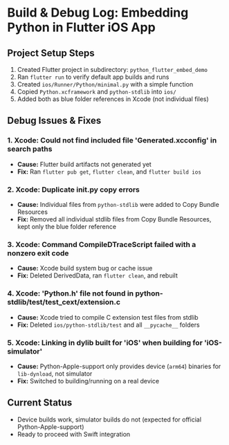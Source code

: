 # Build & Debug Log: Embedding Python in Flutter iOS App

## Project Setup Steps

1. Created Flutter project in subdirectory: `python_flutter_embed_demo`
2. Ran `flutter run` to verify default app builds and runs
3. Created `ios/Runner/Python/minimal.py` with a simple function
4. Copied `Python.xcframework` and `python-stdlib` into `ios/`
5. Added both as blue folder references in Xcode (not individual files)

## Debug Issues & Fixes

### 1. Xcode: Could not find included file 'Generated.xcconfig' in search paths
- **Cause:** Flutter build artifacts not generated yet
- **Fix:** Ran `flutter pub get`, `flutter clean`, and `flutter build ios`

### 2. Xcode: Duplicate __init__.py copy errors
- **Cause:** Individual files from `python-stdlib` were added to Copy Bundle Resources
- **Fix:** Removed all individual stdlib files from Copy Bundle Resources, kept only the blue folder reference

### 3. Xcode: Command CompileDTraceScript failed with a nonzero exit code
- **Cause:** Xcode build system bug or cache issue
- **Fix:** Deleted DerivedData, ran `flutter clean`, and rebuilt

### 4. Xcode: 'Python.h' file not found in python-stdlib/test/test_cext/extension.c
- **Cause:** Xcode tried to compile C extension test files from stdlib
- **Fix:** Deleted `ios/python-stdlib/test` and all `__pycache__` folders

### 5. Xcode: Linking in dylib built for 'iOS' when building for 'iOS-simulator'
- **Cause:** Python-Apple-support only provides device (`arm64`) binaries for `lib-dynload`, not simulator
- **Fix:** Switched to building/running on a real device

## Current Status
- Device builds work, simulator builds do not (expected for official Python-Apple-support)
- Ready to proceed with Swift integration 